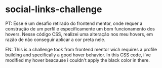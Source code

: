 # social-links-challenge

PT: Esse é um desafio retirado do frontend mentor, onde requer a construção de um perfil e especificamente um bom funcionamento dos hovers. Nesse código CSS, realizei uma alteração nos meu hovers, em razão de não conseguir aplicar a cor preta nele.

EN: This is a challenge took from frontend mentor wich requires a profile building and specifically a good hover behavior. In this CSS code, i've modified my hover beacause i couldn't apply the black color in there.
